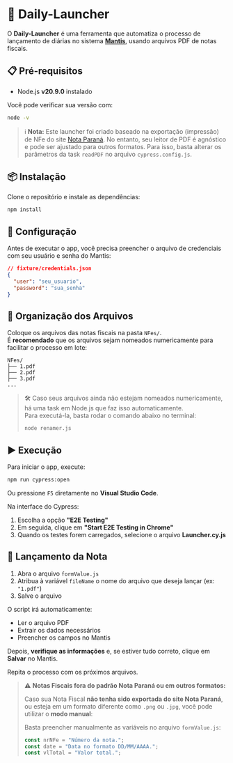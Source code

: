 # 🚀 Daily-Launcher

O **Daily-Launcher** é uma ferramenta que automatiza o processo de lançamento de diárias no sistema [**Mantis**](https://mantis-br.nttdata-solutions.com/app/#/login), usando arquivos PDF de notas fiscais.

## 📋 Pré-requisitos

- Node.js **v20.9.0** instalado  

Você pode verificar sua versão com:
```bash
node -v
```

> ℹ️ **Nota:** Este launcher foi criado baseado na exportação (impressão) de NFe do site [Nota Paraná](https://notaparana.pr.gov.br/nfprweb/Extrato). No entanto, seu leitor de PDF é agnóstico e pode ser ajustado para outros formatos. Para isso, basta alterar os parâmetros da task `readPDF` no arquivo `cypress.config.js`.

## 📦 Instalação

Clone o repositório e instale as dependências:

```bash
npm install
```

## 🔐 Configuração

Antes de executar o app, você precisa preencher o arquivo de credenciais com seu usuário e senha do Mantis:

```json
// fixture/credentials.json
{
  "user": "seu_usuario",
  "password": "sua_senha"
}
```

## 📁 Organização dos Arquivos

Coloque os arquivos das notas fiscais na pasta `NFes/`.  
É **recomendado** que os arquivos sejam nomeados numericamente para facilitar o processo em lote:

```
NFes/
├── 1.pdf
├── 2.pdf
├── 3.pdf
...
```

> 🛠️ Caso seus arquivos ainda não estejam nomeados numericamente, há uma task em Node.js que faz isso automaticamente.  
> Para executá-la, basta rodar o comando abaixo no terminal:
>
> ```bash
> node renamer.js
> ```

## ▶️ Execução

Para iniciar o app, execute:

```bash
npm run cypress:open
```

Ou pressione `F5` diretamente no **Visual Studio Code**.

Na interface do Cypress:

1. Escolha a opção **"E2E Testing"**
2. Em seguida, clique em **"Start E2E Testing in Chrome"**
3. Quando os testes forem carregados, selecione o arquivo **Launcher.cy.js**

## 📝 Lançamento da Nota

1. Abra o arquivo `formValue.js`
2. Atribua à variável `fileName` o nome do arquivo que deseja lançar (ex: `"1.pdf"`)
3. Salve o arquivo

O script irá automaticamente:

- Ler o arquivo PDF
- Extrair os dados necessários
- Preencher os campos no Mantis

Depois, **verifique as informações** e, se estiver tudo correto, clique em **Salvar** no Mantis.

Repita o processo com os próximos arquivos.

> ⚠️ **Notas Fiscais fora do padrão Nota Paraná ou em outros formatos:**
>   
> Caso sua Nota Fiscal **não tenha sido exportada do site Nota Paraná**, ou esteja em um formato diferente como `.png` ou `.jpg`, você pode utilizar o **modo manual**:  
>
> Basta preencher manualmente as variáveis no arquivo `formValue.js`:
> ```js
> const nrNFe = "Número da nota.";
> const date = "Data no formato DD/MM/AAAA.";
> const vlTotal = "Valor total.";
> ```
